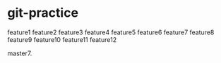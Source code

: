 # git-practice
feature1
feature2
feature3
feature4
feature5
feature6
feature7
feature8
feature9
feature10
feature11
feature12





master7.